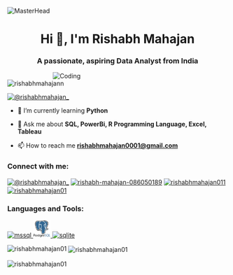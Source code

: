 ![MasterHead](https://nodusanalytics.com/wp-content/uploads/2021/03/bi-dashboard-for-website.gif)
<h1 align="center">Hi 👋, I'm Rishabh Mahajan</h1>
<h3 align="center">A passionate, aspiring Data Analyst from India</h3>
<img align="right" alt="Coding" width="400" src="https://images.squarespace-cdn.com/content/v1/5769fc401b631bab1addb2ab/1541580611624-TE64QGKRJG8SWAIUS7NS/coding-freak.gif">

<p align="left"> <img src="https://komarev.com/ghpvc/?username=rishabhmahajann&label=Profile%20views&color=0e75b6&style=flat" alt="rishabhmahajann" /> </p>

<p align="left"> <a href="https://twitter.com/@rishabhmahajan_" target="blank"><img src="https://img.shields.io/twitter/follow/@rishabhmahajan_?logo=twitter&style=for-the-badge" alt="@rishabhmahajan_" /></a> </p>

- 🌱 I’m currently learning **Python**

- 💬 Ask me about **SQL, PowerBi, R Programming Language, Excel, Tableau**

- 📫 How to reach me **rishabhmahajan0001@gmail.com**

<h3 align="left">Connect with me:</h3>
<p align="left">
<a href="https://twitter.com/rishabhmahajan_" target="blank"><img align="center" src="https://raw.githubusercontent.com/rahuldkjain/github-profile-readme-generator/master/src/images/icons/Social/twitter.svg" alt="@rishabhmahajan_" height="30" width="40" /></a>
<a href="https://linkedin.com/in/rishabh-mahajan-086050189" target="blank"><img align="center" src="https://raw.githubusercontent.com/rahuldkjain/github-profile-readme-generator/master/src/images/icons/Social/linked-in-alt.svg" alt="rishabh-mahajan-086050189" height="30" width="40" /></a>
<a href="https://kaggle.com/rishabhmahajan011" target="blank"><img align="center" src="https://raw.githubusercontent.com/rahuldkjain/github-profile-readme-generator/master/src/images/icons/Social/kaggle.svg" alt="rishabhmahajan011" height="30" width="40" /></a>
<a href="https://www.hackerrank.com/rishabhmahajan01" target="blank"><img align="center" src="https://raw.githubusercontent.com/rahuldkjain/github-profile-readme-generator/master/src/images/icons/Social/hackerrank.svg" alt="rishabhmahajan01" height="30" width="40" /></a>
</p>

<h3 align="left">Languages and Tools:</h3>
<p align="left"> <a href="https://www.microsoft.com/en-us/sql-server" target="_blank" rel="noreferrer"> <img src="https://www.svgrepo.com/show/303229/microsoft-sql-server-logo.svg" alt="mssql" width="40" height="40"/> </a> <a href="https://www.postgresql.org" target="_blank" rel="noreferrer"> <img src="https://raw.githubusercontent.com/devicons/devicon/master/icons/postgresql/postgresql-original-wordmark.svg" alt="postgresql" width="40" height="40"/> </a> <a href="https://www.sqlite.org/" target="_blank" rel="noreferrer"> <img src="https://www.vectorlogo.zone/logos/sqlite/sqlite-icon.svg" alt="sqlite" width="40" height="40"/> </a> </p>

<p><img align="left" src="https://github-readme-stats.vercel.app/api/top-langs?username=rishabhmahajan01&show_icons=true&locale=en&layout=compact" alt="rishabhmahajan01" /></p>

<p>&nbsp;<img align="center" src="https://github-readme-stats.vercel.app/api?username=rishabhmahajan01&show_icons=true&locale=en" alt="rishabhmahajan01" /></p>

<p><img align="center" src="https://github-readme-streak-stats.herokuapp.com/?user=rishabhmahajan01&" alt="rishabhmahajan01" /></p>
